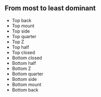 ## From most to least dominant

* Top back
* Top mount
* Top side
* Top quarter
* Top Z
* Top half
* Top closed
* Bottom closed
* Bottom half
* Bottom Z
* Bottom quarter
* Bottom side
* Bottom mount
* Bottom back